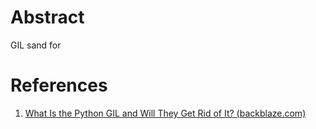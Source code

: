 ---
---

# Abstract
GIL sand for 
# References
1. [What Is the Python GIL and Will They Get Rid of It? (backblaze.com)](https://www.backblaze.com/blog/the-python-gil-past-present-and-future/)
